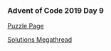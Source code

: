 ### Advent of Code 2019 Day 9

[Puzzle Page](https://adventofcode.com/2019/day/9)

[Solutions Megathread](https://www.reddit.com/r/adventofcode/comments/e85b6d/2019_day_9_solutions/)
